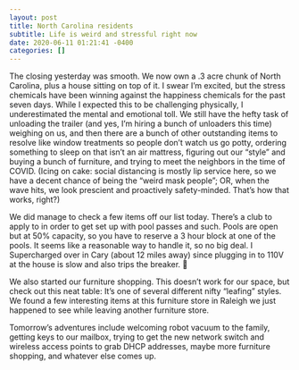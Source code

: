 ```yaml
---
layout: post
title: North Carolina residents
subtitle: Life is weird and stressful right now
date: 2020-06-11 01:21:41 -0400
categories: []
---
```


The closing yesterday was smooth. We now own a .3 acre chunk of North Carolina, plus a house sitting on top of it. 
I swear I’m excited, but the stress chemicals have been winning against the happiness chemicals for the past seven days. While I expected this to be challenging physically, I underestimated the mental and emotional toll. We still have the hefty task of unloading the trailer (and yes, I’m hiring a bunch of unloaders this time) weighing on us, and then there are a bunch of other outstanding items to resolve like window treatments so people don’t watch us go potty, ordering something to sleep on that isn’t an air mattress, figuring out our “style” and buying a bunch of furniture, and trying to meet the neighbors in the time of COVID. (Icing on cake: social distancing is mostly lip service here, so we have a decent chance of being the “weird mask people”; OR, when the wave hits, we look prescient and proactively safety-minded. That’s how that works, right?) 

We did manage to check a few items off our list today. There’s a club to apply to in order to get set up with pool passes and such. Pools are open but at 50% capacity, so you have to reserve a 3 hour block at one of the pools. It seems like a reasonable way to handle it, so no big deal. I Supercharged over in Cary (about 12 miles away) since plugging in to 110V at the house is slow and also trips the breaker. 🙁

We also started our furniture shopping. This doesn’t work for our space, but check out this neat table: 
It’s one of several different nifty “leafing” styles. We found a few interesting items at 
this furniture store in Raleigh we just happened to see while leaving another
furniture store. 

Tomorrow’s adventures include welcoming robot vacuum to the family, getting keys to our mailbox, trying to get the new network switch and wireless access points to grab DHCP addresses, maybe more furniture shopping, and whatever else comes up. 
